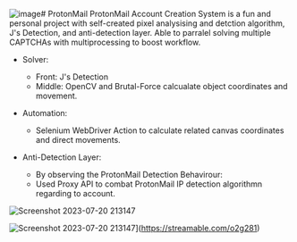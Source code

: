 ![image](https://github.com/user-attachments/assets/8ff4ba67-20cb-4d75-ba76-ac56ca23ea76)# ProtonMail
ProtonMail Account Creation System is a fun and personal project with self-created pixel analysising and detction algorithm, J's Detection, and anti-detection layer.
Able to parralel solving multiple CAPTCHAs with multiprocessing to boost workflow.

- Solver: 
  - Front: J's Detection
  - Middle: OpenCV and Brutal-Force calcualate object coordinates and movement.
  
- Automation:
  - Selenium WebDriver Action to calculate related canvas coordinates and direct movements.

- Anti-Detection Layer:
  - By observing the ProtonMail Detection Behavirour:
  - Used Proxy API to combat ProtonMail IP detection algorithmn regarding to account.
  

![Screenshot 2023-07-20 213147](https://github.com/user-attachments/assets/677d965e-0b14-4e25-8c65-2761828a3ca0)

![Screenshot 2023-07-20 213147](https://github.com/user-attachments/assets/6a5c0b1a-f13e-4a04-8930-9422bea3611f)](https://streamable.com/o2g281)

